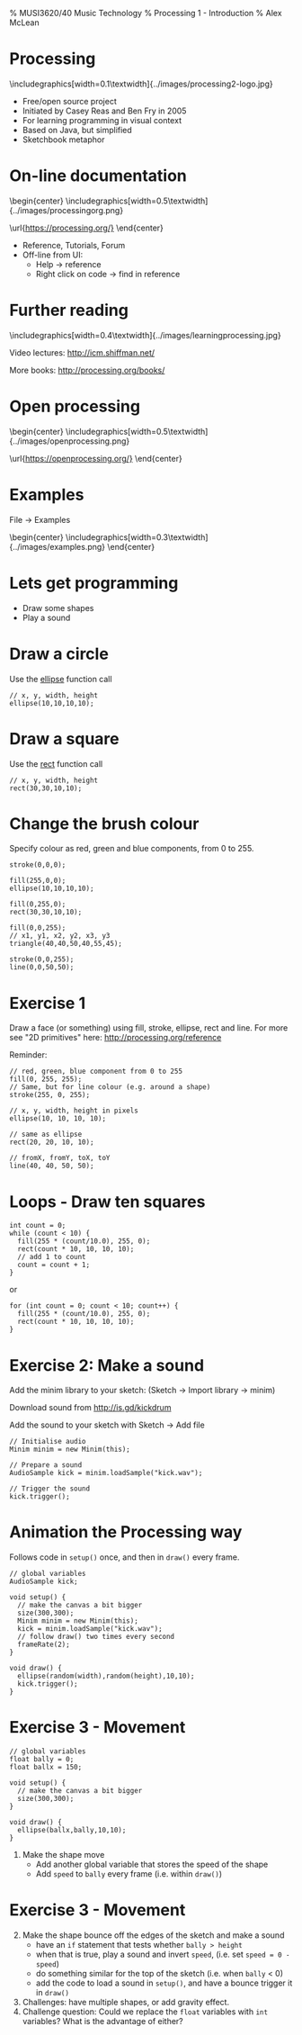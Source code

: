 % MUSI3620/40 Music Technology
% Processing 1 - Introduction
% Alex McLean

# Processing

\includegraphics[width=0.1\textwidth]{../images/processing2-logo.jpg}

* Free/open source project
* Initiated by Casey Reas and Ben Fry in 2005
* For learning programming in visual context
* Based on Java, but simplified
* Sketchbook metaphor

# On-line documentation

\begin{center}
\includegraphics[width=0.5\textwidth]{../images/processingorg.png}

\url{https://processing.org/}
\end{center}

* Reference, Tutorials, Forum
* Off-line from UI:
    * Help -> reference
    * Right click on code -> find in reference

# Further reading

\includegraphics[width=0.4\textwidth]{../images/learningprocessing.jpg}

Video lectures:
<http://icm.shiffman.net/>

More books:
<http://processing.org/books/>

# Open processing

\begin{center}
\includegraphics[width=0.5\textwidth]{../images/openprocessing.png}

\url{https://openprocessing.org/}
\end{center}

# Examples

File -> Examples

\begin{center}
\includegraphics[width=0.3\textwidth]{../images/examples.png}
\end{center}

# Lets get programming

* Draw some shapes
* Play a sound

# Draw a circle

Use the [ellipse](http://processing.org/reference/ellipse_.html) function call

~~~~ {#mycode .java}
// x, y, width, height
ellipse(10,10,10,10);
~~~~

# Draw a square

Use the [rect](http://processing.org/reference/rect_.html) function call

~~~~ {#mycode .java}
// x, y, width, height
rect(30,30,10,10);
~~~~

# Change the brush colour

Specify colour as red, green and blue components, from 0 to 255.

~~~~ {#mycode .java}
stroke(0,0,0);

fill(255,0,0);
ellipse(10,10,10,10);

fill(0,255,0);
rect(30,30,10,10);

fill(0,0,255);
// x1, y1, x2, y2, x3, y3
triangle(40,40,50,40,55,45);

stroke(0,0,255);
line(0,0,50,50);
~~~~

# Exercise 1

Draw a face (or something) using fill, stroke, ellipse, rect and line. For more see "2D primitives" here: <http://processing.org/reference>

Reminder:

~~~~ {#mycode .java}
// red, green, blue component from 0 to 255
fill(0, 255, 255);
// Same, but for line colour (e.g. around a shape)
stroke(255, 0, 255);

// x, y, width, height in pixels
ellipse(10, 10, 10, 10);

// same as ellipse
rect(20, 20, 10, 10);

// fromX, fromY, toX, toY
line(40, 40, 50, 50);
~~~~



# Loops - Draw ten squares

~~~~ {#mycode .java}
int count = 0;
while (count < 10) {
  fill(255 * (count/10.0), 255, 0);
  rect(count * 10, 10, 10, 10);
  // add 1 to count
  count = count + 1;
} 
~~~~

or

~~~~ {#mycode .java}
for (int count = 0; count < 10; count++) {
  fill(255 * (count/10.0), 255, 0);
  rect(count * 10, 10, 10, 10);
} 
~~~~

# Exercise 2: Make a sound

Add the minim library to your sketch:
  (Sketch -> Import library -> minim)

Download sound from <http://is.gd/kickdrum>

Add the sound to your sketch with Sketch -> Add file

~~~~ {#mycode .java}
// Initialise audio
Minim minim = new Minim(this);

// Prepare a sound
AudioSample kick = minim.loadSample("kick.wav");

// Trigger the sound
kick.trigger();
~~~~

# Animation the Processing way

Follows code in `setup()` once, and then in `draw()` every frame.

~~~~ {#mycode .java}
// global variables
AudioSample kick;

void setup() {
  // make the canvas a bit bigger
  size(300,300);
  Minim minim = new Minim(this);
  kick = minim.loadSample("kick.wav");
  // follow draw() two times every second
  frameRate(2);
}

void draw() {
  ellipse(random(width),random(height),10,10);
  kick.trigger();
}
~~~~

# Exercise 3 - Movement

~~~~ {#mycode .java}
// global variables
float bally = 0;
float ballx = 150;

void setup() {
  // make the canvas a bit bigger
  size(300,300);
}

void draw() {
  ellipse(ballx,bally,10,10);
}
~~~~

1. Make the shape move
    * Add another global variable that stores the speed of the shape
    * Add `speed` to `bally` every frame (i.e. within `draw()`)

# Exercise 3 - Movement

2. Make the shape bounce off the edges of the sketch and make a sound
    * have an `if` statement that tests whether `bally > height`
    * when that is true, play a sound and invert `speed`, (i.e. set `speed = 0 - speed`)
    * do something similar for the top of the sketch (i.e. when `bally` < 0)
    * add the code to load a sound in `setup()`, and have a bounce trigger it in `draw()`
3. Challenges: have multiple shapes, or add gravity effect.
4. Challenge question: Could we replace the `float` variables with `int` variables? What is the advantage of either?